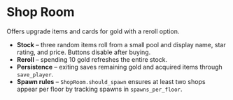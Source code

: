 # Shop Room

Offers upgrade items and cards for gold with a reroll option.

- **Stock** – three random items roll from a small pool and display name, star rating, and price. Buttons disable after buying.
- **Reroll** – spending 10 gold refreshes the entire stock.
- **Persistence** – exiting saves remaining gold and acquired items through `save_player`.
- **Spawn rules** – `ShopRoom.should_spawn` ensures at least two shops appear per floor by tracking spawns in `spawns_per_floor`.
